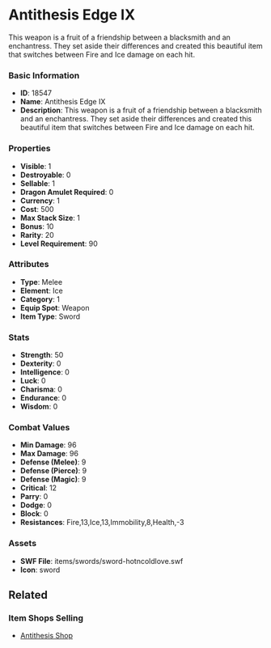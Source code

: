 # Antithesis Edge IX

This weapon is a fruit of a friendship between a blacksmith and an enchantress. They set aside their differences and created this beautiful item that switches between Fire and Ice damage on each hit.

### Basic Information

- **ID**: 18547
- **Name**: Antithesis Edge IX
- **Description**: This weapon is a fruit of a friendship between a blacksmith and an enchantress. They set aside their differences and created this beautiful item that switches between Fire and Ice damage on each hit.

### Properties

- **Visible**: 1
- **Destroyable**: 0
- **Sellable**: 1
- **Dragon Amulet Required**: 0
- **Currency**: 1
- **Cost**: 500
- **Max Stack Size**: 1
- **Bonus**: 10
- **Rarity**: 20
- **Level Requirement**: 90

### Attributes

- **Type**: Melee
- **Element**: Ice
- **Category**: 1
- **Equip Spot**: Weapon
- **Item Type**: Sword

### Stats

- **Strength**: 50
- **Dexterity**: 0
- **Intelligence**: 0
- **Luck**: 0
- **Charisma**: 0
- **Endurance**: 0
- **Wisdom**: 0

### Combat Values

- **Min Damage**: 96
- **Max Damage**: 96
- **Defense (Melee)**: 9
- **Defense (Pierce)**: 9
- **Defense (Magic)**: 9
- **Critical**: 12
- **Parry**: 0
- **Dodge**: 0
- **Block**: 0
- **Resistances**: Fire,13,Ice,13,Immobility,8,Health,-3

### Assets

- **SWF File**: items/swords/sword-hotncoldlove.swf
- **Icon**: sword

## Related

### Item Shops Selling

- [Antithesis Shop](../item-shops/612-antithesis-shop.md)

